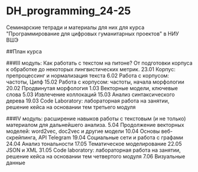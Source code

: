 # DH_programming_24-25
Семинарские тетради и материалы для них для курса "Программирование для цифровых гуманитарных проектов" в НИУ ВШЭ

##План курса

###III модуль: Как работать с текстом на питоне? От подготовки корпуса к обработке до некоторых лингвистических метрик.
23.01 Корпус: препроцессинг и нормализация текста
6.02 Работа с корпусом: частоты, Ципф
15.02 Работа с корпусом: частоты, начала морфологии 
20.02 Продвинутая морфология
1.03 Векторные модели, ключевые слова
5.03 Извлечение коллокаций 
15.03 Анализ синтаксического дерева
19.03 Code Laboratory: лабораторная работа на занятии, решение кейса на основании тем третьего модуля

###IV модуль: расширение навыков работы с текстовым (и не только) материалом для дальнейшего анализа.
5.04 Продолжение векторных моделей: word2vec, doc2vec и другие модели
10.04 Основы веб-скрейпинга, API Telegram
19.04 Социальные сети и работа с графами
24.04 Анализ тональности 
17.05 Тематическое моделирование
22.05 JSON и XML
31.05 Code laboratory: лабораторная работа на занятии, решение кейса на основании тем четвертого модуля
7.06 Визуальные данные
